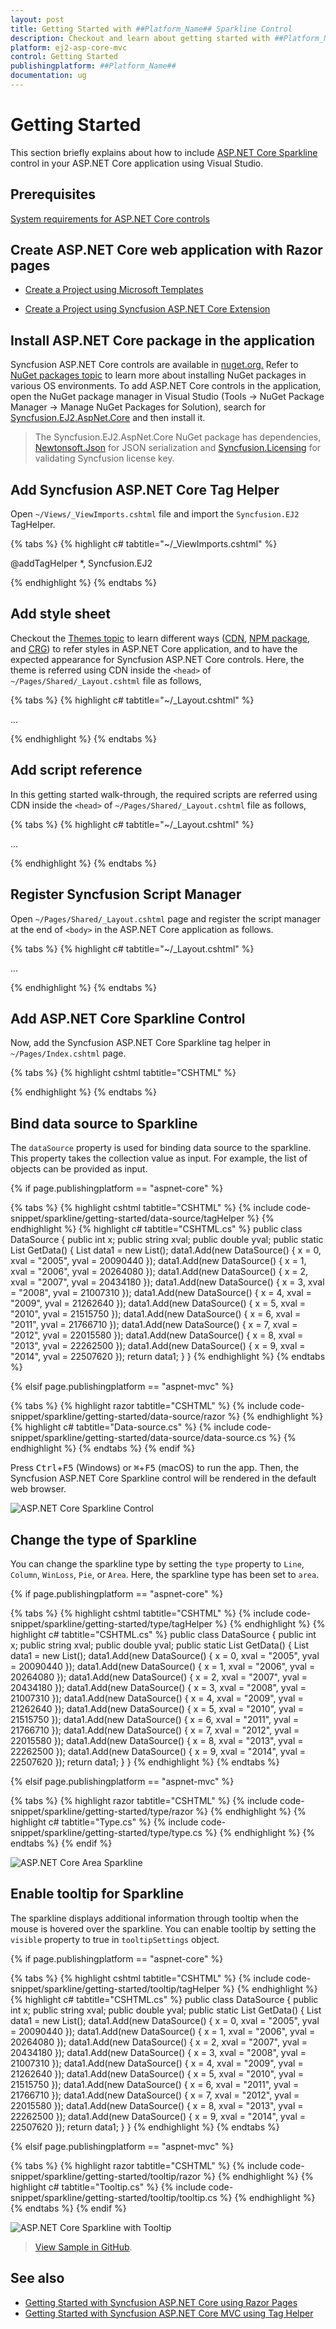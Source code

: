 ```yaml
---
layout: post
title: Getting Started with ##Platform_Name## Sparkline Control
description: Checkout and learn about getting started with ##Platform_Name## Sparkline control of Syncfusion Essential JS 2 and more details.
platform: ej2-asp-core-mvc
control: Getting Started
publishingplatform: ##Platform_Name##
documentation: ug
---
```



# Getting Started

This section briefly explains about how to include [ASP.NET Core Sparkline](https://www.syncfusion.com/aspnet-core-ui-controls/sparkline) control in your ASP.NET Core application using Visual Studio.

## Prerequisites

[System requirements for ASP.NET Core controls](https://ej2.syncfusion.com/aspnetcore/documentation/system-requirements/)

## Create ASP.NET Core web application with Razor pages

* [Create a Project using Microsoft Templates](https://docs.microsoft.com/en-us/aspnet/core/tutorials/razor-pages/razor-pages-start?view=aspnetcore-6.0&tabs=visual-studio#create-a-razor-pages-web-app)

* [Create a Project using Syncfusion ASP.NET Core Extension](https://ej2.syncfusion.com/aspnetcore/documentation/getting-started/project-template/)

## Install ASP.NET Core package in the application

Syncfusion ASP.NET Core controls are available in [nuget.org.](https://www.nuget.org/packages?q=syncfusion.EJ2) Refer to [NuGet packages topic](https://ej2.syncfusion.com/aspnetcore/documentation/nuget-packages/) to learn more about installing NuGet packages in various OS environments. To add ASP.NET Core controls in the application, open the NuGet package manager in Visual Studio (Tools → NuGet Package Manager → Manage NuGet Packages for Solution), search for [Syncfusion.EJ2.AspNet.Core](https://www.nuget.org/packages/Syncfusion.EJ2.AspNet.Core/) and then install it.

> The Syncfusion.EJ2.AspNet.Core NuGet package has dependencies, [Newtonsoft.Json](https://www.nuget.org/packages/Newtonsoft.Json/) for JSON serialization and [Syncfusion.Licensing](https://www.nuget.org/packages/Syncfusion.Licensing/) for validating Syncfusion license key.

## Add Syncfusion ASP.NET Core Tag Helper

Open `~/Views/_ViewImports.cshtml` file and import the `Syncfusion.EJ2` TagHelper.

{% tabs %}
{% highlight c# tabtitle="~/_ViewImports.cshtml" %}

@addTagHelper *, Syncfusion.EJ2

{% endhighlight %}
{% endtabs %}

## Add style sheet

Checkout the [Themes topic](https://ej2.syncfusion.com/aspnetcore/documentation/appearance/theme/) to learn different ways ([CDN](https://ej2.syncfusion.com/aspnetcore/documentation/common/adding-script-references#cdn-reference), [NPM package](https://ej2.syncfusion.com/aspnetcore/documentation/common/adding-script-references#node-package-manager-npm), and [CRG](https://ej2.syncfusion.com/aspnetcore/documentation/common/custom-resource-generator/)) to refer styles in ASP.NET Core application, and to have the expected appearance for Syncfusion ASP.NET Core controls. Here, the theme is referred using CDN inside the `<head>` of `~/Pages/Shared/_Layout.cshtml` file as follows,

{% tabs %}
{% highlight c# tabtitle="~/_Layout.cshtml" %}

<head>
    ...
    <!-- Syncfusion ASP.NET Core controls styles -->
    <link rel="stylesheet" href="https://cdn.syncfusion.com/ej2/{{ site.ej2version }}/material.css" />
</head>

{% endhighlight %}
{% endtabs %}

## Add script reference

In this getting started walk-through, the required scripts are referred using CDN inside the `<head>` of `~/Pages/Shared/_Layout.cshtml` file as follows,

{% tabs %}
{% highlight c# tabtitle="~/_Layout.cshtml" %}

<head>
    ...
    <!-- Syncfusion ASP.NET Core controls scripts -->
    <script src="https://cdn.syncfusion.com/ej2/{{ site.ej2version }}/dist/ej2.min.js"></script>
</head>

{% endhighlight %}
{% endtabs %}

## Register Syncfusion Script Manager

Open `~/Pages/Shared/_Layout.cshtml` page and register the script manager <ejs-script> at the end of `<body>` in the ASP.NET Core application as follows. 

{% tabs %}
{% highlight c# tabtitle="~/_Layout.cshtml" %}

<body>
...
    <!-- Syncfusion ASP.NET Core Script Manager -->
    <ejs-scripts></ejs-scripts>
</body>

{% endhighlight %}
{% endtabs %}

## Add ASP.NET Core Sparkline Control

Now, add the Syncfusion ASP.NET Core Sparkline tag helper in `~/Pages/Index.cshtml` page.

{% tabs %}
{% highlight cshtml tabtitle="CSHTML" %}

<ejs-sparkline id="sparkline">
</ejs-sparkline>

{% endhighlight %}
{% endtabs %}

## Bind data source to Sparkline

The `dataSource` property is used for binding data source to the sparkline. This property takes the collection value as input. For example, the list of objects can be provided as input.

{% if page.publishingplatform == "aspnet-core" %}

{% tabs %}
{% highlight cshtml tabtitle="CSHTML" %}
{% include code-snippet/sparkline/getting-started/data-source/tagHelper %}
{% endhighlight %}
{% highlight c# tabtitle="CSHTML.cs" %}
public class DataSource
{
    public int x;
    public string xval;
    public double yval;
    public static List<DataSource> GetData()
    {
        List<DataSource> data1 = new List<DataSource>();
        data1.Add(new DataSource() { x = 0, xval = "2005", yval = 20090440 });
        data1.Add(new DataSource() { x = 1, xval = "2006", yval = 20264080 });
        data1.Add(new DataSource() { x = 2, xval = "2007", yval = 20434180 });
        data1.Add(new DataSource() { x = 3, xval = "2008", yval = 21007310 });
        data1.Add(new DataSource() { x = 4, xval = "2009", yval = 21262640 });
        data1.Add(new DataSource() { x = 5, xval = "2010", yval = 21515750 });
        data1.Add(new DataSource() { x = 6, xval = "2011", yval = 21766710 });
        data1.Add(new DataSource() { x = 7, xval = "2012", yval = 22015580 });
        data1.Add(new DataSource() { x = 8, xval = "2013", yval = 22262500 });
        data1.Add(new DataSource() { x = 9, xval = "2014", yval = 22507620 });
        return data1;
    }
}
{% endhighlight %}
{% endtabs %}

{% elsif page.publishingplatform == "aspnet-mvc" %}

{% tabs %}
{% highlight razor tabtitle="CSHTML" %}
{% include code-snippet/sparkline/getting-started/data-source/razor %}
{% endhighlight %}
{% highlight c# tabtitle="Data-source.cs" %}
{% include code-snippet/sparkline/getting-started/data-source/data-source.cs %}
{% endhighlight %}
{% endtabs %}
{% endif %}

Press <kbd>Ctrl</kbd>+<kbd>F5</kbd> (Windows) or <kbd>⌘</kbd>+<kbd>F5</kbd> (macOS) to run the app. Then, the Syncfusion ASP.NET Core Sparkline control will be rendered in the default web browser.

![ASP.NET Core Sparkline Control](images/sparkline-control.png)

## Change the type of Sparkline

You can change the sparkline type by setting the `type` property to `Line`, `Column`, `WinLoss`, `Pie`, or `Area`. Here, the sparkline type has been set to `area`.

{% if page.publishingplatform == "aspnet-core" %}

{% tabs %}
{% highlight cshtml tabtitle="CSHTML" %}
{% include code-snippet/sparkline/getting-started/type/tagHelper %}
{% endhighlight %}
{% highlight c# tabtitle="CSHTML.cs" %}
public class DataSource
{
    public int x;
    public string xval;
    public double yval;
    public static List<DataSource> GetData()
    {
        List<DataSource> data1 = new List<DataSource>();
        data1.Add(new DataSource() { x = 0, xval = "2005", yval = 20090440 });
        data1.Add(new DataSource() { x = 1, xval = "2006", yval = 20264080 });
        data1.Add(new DataSource() { x = 2, xval = "2007", yval = 20434180 });
        data1.Add(new DataSource() { x = 3, xval = "2008", yval = 21007310 });
        data1.Add(new DataSource() { x = 4, xval = "2009", yval = 21262640 });
        data1.Add(new DataSource() { x = 5, xval = "2010", yval = 21515750 });
        data1.Add(new DataSource() { x = 6, xval = "2011", yval = 21766710 });
        data1.Add(new DataSource() { x = 7, xval = "2012", yval = 22015580 });
        data1.Add(new DataSource() { x = 8, xval = "2013", yval = 22262500 });
        data1.Add(new DataSource() { x = 9, xval = "2014", yval = 22507620 });
        return data1;
    }
}
{% endhighlight %}
{% endtabs %}

{% elsif page.publishingplatform == "aspnet-mvc" %}

{% tabs %}
{% highlight razor tabtitle="CSHTML" %}
{% include code-snippet/sparkline/getting-started/type/razor %}
{% endhighlight %}
{% highlight c# tabtitle="Type.cs" %}
{% include code-snippet/sparkline/getting-started/type/type.cs %}
{% endhighlight %}
{% endtabs %}
{% endif %}

![ASP.NET Core Area Sparkline](images/area-sparkline.png)

## Enable tooltip for Sparkline

The sparkline displays additional information through tooltip when the mouse is hovered over the sparkline. You can enable tooltip by setting the `visible` property to true in `tooltipSettings` object.

{% if page.publishingplatform == "aspnet-core" %}

{% tabs %}
{% highlight cshtml tabtitle="CSHTML" %}
{% include code-snippet/sparkline/getting-started/tooltip/tagHelper %}
{% endhighlight %}
{% highlight c# tabtitle="CSHTML.cs" %}
public class DataSource
{
    public int x;
    public string xval;
    public double yval;
    public static List<DataSource> GetData()
    {
        List<DataSource> data1 = new List<DataSource>();
        data1.Add(new DataSource() { x = 0, xval = "2005", yval = 20090440 });
        data1.Add(new DataSource() { x = 1, xval = "2006", yval = 20264080 });
        data1.Add(new DataSource() { x = 2, xval = "2007", yval = 20434180 });
        data1.Add(new DataSource() { x = 3, xval = "2008", yval = 21007310 });
        data1.Add(new DataSource() { x = 4, xval = "2009", yval = 21262640 });
        data1.Add(new DataSource() { x = 5, xval = "2010", yval = 21515750 });
        data1.Add(new DataSource() { x = 6, xval = "2011", yval = 21766710 });
        data1.Add(new DataSource() { x = 7, xval = "2012", yval = 22015580 });
        data1.Add(new DataSource() { x = 8, xval = "2013", yval = 22262500 });
        data1.Add(new DataSource() { x = 9, xval = "2014", yval = 22507620 });
        return data1;
    }
}
{% endhighlight %}
{% endtabs %}

{% elsif page.publishingplatform == "aspnet-mvc" %}

{% tabs %}
{% highlight razor tabtitle="CSHTML" %}
{% include code-snippet/sparkline/getting-started/tooltip/razor %}
{% endhighlight %}
{% highlight c# tabtitle="Tooltip.cs" %}
{% include code-snippet/sparkline/getting-started/tooltip/tooltip.cs %}
{% endhighlight %}
{% endtabs %}
{% endif %}

![ASP.NET Core Sparkline with Tooltip](images/sparkline-with-tooltip.png)

> [View Sample in GitHub](https://github.com/SyncfusionExamples/ASP-NET-Core-Getting-Started-Examples/tree/main/SparkLine/ASP.NET%20Core%20Tag%20Helper%20Examples).

## See also

* [Getting Started with Syncfusion ASP.NET Core using Razor Pages](https://ej2.syncfusion.com/aspnetcore/documentation/getting-started/razor-pages/)
* [Getting Started with Syncfusion ASP.NET Core MVC using Tag Helper](https://ej2.syncfusion.com/aspnetcore/documentation/getting-started/aspnet-core-mvc-taghelper)